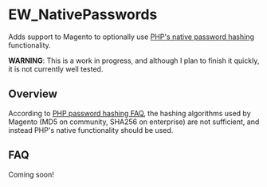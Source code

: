 # EW_NativePasswords

Adds support to Magento to optionally use [PHP's native password hashing](http://php.net/manual/en/function.password-hash.php) functionality.

**WARNING**: This is a work in progress, and although I plan to finish it quickly, it is not currently well tested.

## Overview

According to [PHP password hashing FAQ](http://php.net/manual/en/faq.passwords.php#faq.passwords.fasthash), the hashing algorithms used by Magento (MD5 on community, SHA256 on enterprise) are not sufficient, and instead PHP's native functionality should be used.

## FAQ

Coming soon!
